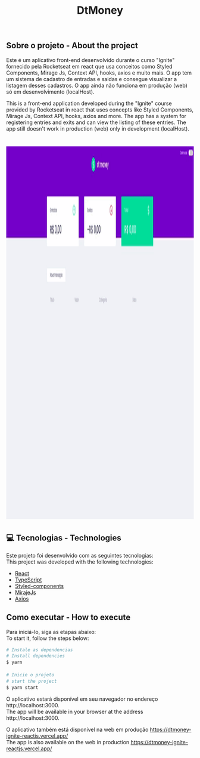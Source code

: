<h1 align="center">
  <strong>DtMoney</strong>
</h1>
<br>

## Sobre o projeto - About the project

Este é um aplicativo front-end desenvolvido durante o curso "Ignite" fornecido pela Rocketseat em react que usa conceitos como Styled Components, Mirage Js, Context API, hooks, axios e muito mais. O app tem um sistema de cadastro de entradas e saidas e consegue visualizar a listagem desses cadastros. O app ainda não funciona em produção (web) só em desenvolvimento (localHost).


This is a front-end application developed during the "Ignite" course provided by Rocketseat in react that uses concepts like Styled Components, Mirage Js, Context API, hooks, axios and more. The app has a system for registering entries and exits and can view the listing of these entries. The app still doesn't work in production (web) only in development (localHost).



<h1 align="center" display="flex">
   <img height="1000px" src=".github/tela.gif">
</h1>

## :computer: Tecnologias - Technologies 

Este projeto foi desenvolvido com as seguintes tecnologias:
<br>
This project was developed with the following technologies:

- [React](https://reactjs.org)
- [TypeScript](https://www.typescriptlang.org/)
- [Styled-components](https://styled-components.com/)
- [MirajeJs](https://miragejs.com/)
- [Axios](https://github.com/axios/axios)
  <br>

## Como executar - How to execute
Para iniciá-lo, siga as etapas abaixo:
<br>
To start it, follow the steps below:

```bash
# Instale as dependencias
# Install dependencies
$ yarn

# Inicie o projeto
# start the project
$ yarn start
```
O aplicativo estará disponível em seu navegador no endereço http://localhost:3000.
<br>
The app will be available in your browser at the address http://localhost:3000.


O aplicativo também está disponível na web em produção https://dtmoney-ignite-reactjs.vercel.app/
<br>
The app is also available on the web in production https://dtmoney-ignite-reactjs.vercel.app/

<br>


